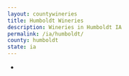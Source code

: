 ```yaml
---
layout: countywineries
title: Humboldt Wineries
description: Wineries in Humboldt IA
permalink: /ia/humboldt/
county: humboldt
state: ia
---
```

-
